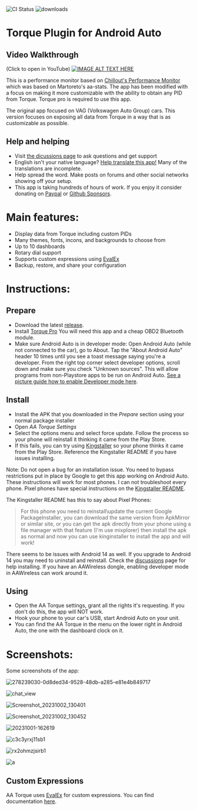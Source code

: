![CI Status](https://github.com/agronick/aa-torque/actions/workflows/ci.yml/badge.svg?branch=master)
![downloads](https://img.shields.io/github/downloads/agronick/aa-torque/total.svg)


# Torque Plugin for Android Auto 

## Video Walkthrough
(Click to open in YouTube)
[![IMAGE ALT TEXT HERE](https://github.com/agronick/aa-torque/assets/2042303/b735fc1c-8732-4237-8a8d-a540a0d1f778
)](https://www.youtube.com/watch?v=gYJJ9M9a0m8)


This is a performance monitor based on [Chillout's Performance Monitor](https://github.com/jilleb/mqb-pm) which was based on Martoreto's aa-stats.
The app has been modified with a focus on making it more customizable with the ability
to obtain any PID from Torque. Torque pro is required to use this app.

The original app focused on VAG (Volkswagen Auto Group) cars. This version focuses on exposing
all data from Torque in a way that is as customizable as possible.

## Help and helping
- Visit [the dicussions page](https://github.com/agronick/aa-torque/discussions) to ask questions and get support
- English isn't your native language? [Help translate this app!](https://poeditor.com/join/project/yttme0y1VZ) Many of the translations are incomplete.
- Help spread the word. Make posts on forums and other social networks showing off your setup.
- This app is taking hundreds of hours of work. If you enjoy it consider donating on [Paypal](https://www.paypal.me/kagronick) or [Github Sponsors](https://github.com/agronick).

# Main features:
- Display data from Torque including custom PIDs
- Many themes, fonts, incons, and backgrounds to choose from
- Up to 10 dashboards
- Rotary dial support
- Supports custom expressions using [EvalEx](https://ezylang.github.io/EvalEx/references/functions.html)
- Backup, restore, and share your configuration

# Instructions:


## Prepare
- Download the latest [release](https://github.com/agronick/aa-torque/releases).
- Install [Torque Pro](https://play.google.com/store/apps/details?id=org.prowl.torque&hl=en_US&gl=US) You will need this app and a cheap OBD2 Bluetooth module.
- Make sure Android Auto is in developer mode: Open Android Auto (while not connected to the car), go to About. Tap the "About Android Auto" header 10 times until you see a toast message saying you're a developer. From the right top corner select developer options, scroll down and make sure you check "Unknown sources". This will allow programs from non-Playstore apps to be run on Android Auto. [See a picture guide how to enable Developer mode here](https://www.howtogeek.com/271132/how-to-enable-developer-settings-on-android-auto/).

## Install
- Install the APK that you downloaded in the _Prepare_ section using your normal package installer
- Open _AA Torque Settings_
- Select the options menu and select force update. Follow the process so your phone will reinstall
  it thinking it came from the Play Store.
- If this fails, you can try using [Kingstaller](https://github.com/fcaronte/KingInstaller/releases)
  so your phone thinks it came from the Play Store. Reference the Kingstaller README if you have
  issues installing.

Note: Do not open a bug for an installation issue. You need to bypass restrictions put in place by Google to get this app working on Android Auto. These instructions will work for most phones. I can not troubleshoot every phone. Pixel phones have special instructions on the [Kingstaller README](https://github.com/fcaronte/KingInstaller). 

The Kingstaller README has this to say about Pixel Phones:

> For this phone you need to reinstall\update the current Google PackageInstaller, you can download the same version from ApkMirror or similar site, or you can get the apk directly from your phone using a file manager with that feature (I'm use mixplorer) then install the apk as normal and now you can use kinginstaller to install the app and will work!

There seems to be issues with Android 14 as well. If you upgrade to Android 14 you may need to
uninstall and reinstall. Check the [discussions](https://github.com/agronick/aa-torque/discussions)
page for help installing.
If you have an AAWireless dongle, enabling developer mode in AAWireless can work around it.

## Using
- Open the AA Torque settings, grant all the rights it's requesting. If you don't do this, the app will NOT work.
- Hook your phone to your car's USB, start Android Auto on your unit.
- You can find the AA Torque in the menu on the lower right in Android Auto, the one with the dashboard clock on it.

# Screenshots:
Some screenshots of the app:

![278239030-0d8ded34-9528-48db-a285-e81e4b849717](https://github.com/agronick/aa-torque/assets/2042303/e31b0598-25ec-4003-bcee-11e5e108d3a4)

![chat_view](https://github.com/agronick/aa-torque/assets/2042303/a99571f9-0bb3-43ec-89ce-938e41506e97)

![Screenshot_20231002_130401](https://github.com/agronick/aa-torque/assets/2042303/229315c8-ad3b-42e6-86e6-e7fe7abb16a8)

![Screenshot_20231002_130452](https://github.com/agronick/aa-torque/assets/2042303/698c666b-5e3c-4611-80a5-8e767b04186a)

![20231001-162619](https://github.com/agronick/aa-torque/assets/2042303/1b07b67b-d4bc-41e8-8235-a1418ee37bfe)

![c3c3yrxj11sb1](https://github.com/agronick/aa-torque/assets/2042303/171359f3-1abe-4808-85fb-588dfe1194b6)

![rx2ohmzjsirb1](https://github.com/agronick/aa-torque/assets/2042303/52c83a91-c3b6-430e-967a-4473fc51e51e)

![a](https://user-images.githubusercontent.com/147246549/273383355-63414b98-c333-4760-8e71-772ba823d65b.png)


## Custom Expressions
AA Torque uses [EvalEx](https://ezylang.github.io/EvalEx) for custom expressions. You can find documentation [here](https://ezylang.github.io/EvalEx/references/functions.html).
